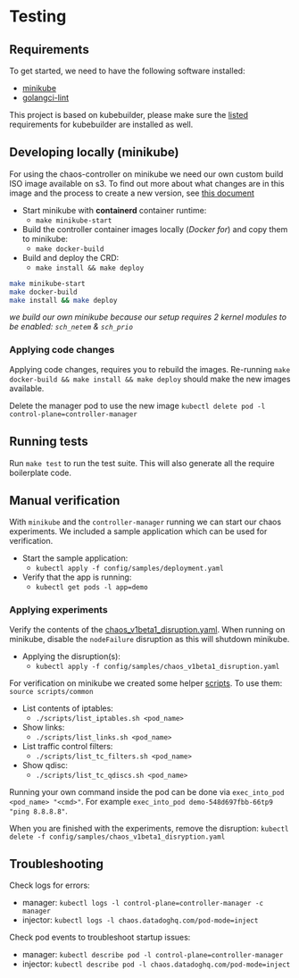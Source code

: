 # Testing

## Requirements

To get started, we need to have the following software installed:

* [minikube](https://kubernetes.io/docs/tasks/tools/install-minikube/)
* [golangci-lint](https://github.com/golangci/golangci-lint)

This project is based on kubebuilder, please make sure the [listed](https://book.kubebuilder.io/quick-start.html#prerequisites) requirements for kubebuilder are installed as well.

## Developing locally (minikube)

For using the chaos-controller on minikube we need our own custom build ISO image available on s3. To find out more about what changes are in this image and the process to create a new version, see [this document](./minikube_image.md)

* Start minikube with **containerd** container runtime:
  * `make minikube-start`
* Build the controller container images locally (_Docker for_) and copy them to minikube:
  * `make docker-build`
* Build and deploy the CRD:
  * `make install && make deploy`

``` sh
make minikube-start
make docker-build
make install && make deploy
```

_we build our own minikube because our setup requires 2 kernel modules to be enabled: `sch_netem` & `sch_prio`_

### Applying code changes

Applying code changes, requires you to rebuild the images. Re-running `make docker-build && make install && make deploy` should make the new images available.

Delete the manager pod to use the new image `kubectl delete pod -l control-plane=controller-manager`

## Running tests

Run `make test` to run the test suite. This will also generate all the require boilerplate code.

## Manual verification

With `minikube` and the `controller-manager` running we can start our chaos experiments. We included a sample application which can be used for verification.

* Start the sample application:
  * `kubectl apply -f config/samples/deployment.yaml`
* Verify that the app is running:
  * `kubectl get pods -l app=demo`

### Applying experiments

Verify the contents of the [chaos_v1beta1_disruption.yaml](config/samples/chaos_v1beta1_disruption.yaml). When running on minikube, disable the `nodeFailure` disruption as this will shutdown minikube.

* Applying the disruption(s):
  * `kubectl apply -f config/samples/chaos_v1beta1_disruption.yaml`

For verification on minikube we created some helper [scripts](scripts/). To use them: `source scripts/common`

* List contents of iptables:
  * `./scripts/list_iptables.sh <pod_name>`
* Show links:
  * `./scripts/list_links.sh <pod_name>`
* List traffic control filters:
  * `./scripts/list_tc_filters.sh <pod_name>`
* Show qdisc:
  * `./scripts/list_tc_qdiscs.sh <pod_name>`

Running your own command inside the pod can be done via `exec_into_pod <pod_name> "<cmd>"`. For example `exec_into_pod demo-548d697fbb-66tp9 "ping 8.8.8.8"`.

When you are finished with the experiments, remove the disruption: `kubectl delete -f config/samples/chaos_v1beta1_disryption.yaml`

## Troubleshooting

Check logs for errors:

* manager: `kubectl logs -l control-plane=controller-manager -c manager`
* injector: `kubectl logs -l chaos.datadoghq.com/pod-mode=inject`

Check pod events to troubleshoot startup issues:

* manager: `kubectl describe pod -l control-plane=controller-manager`
* injector: `kubectl describe pod -l chaos.datadoghq.com/pod-mode=inject`
